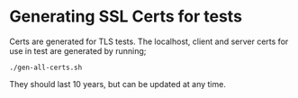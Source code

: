 # Generating SSL Certs for tests

Certs are generated for TLS tests. The localhost, client and server certs for use in test are generated by running;

```
./gen-all-certs.sh
```

They should last 10 years, but can be updated at any time.

